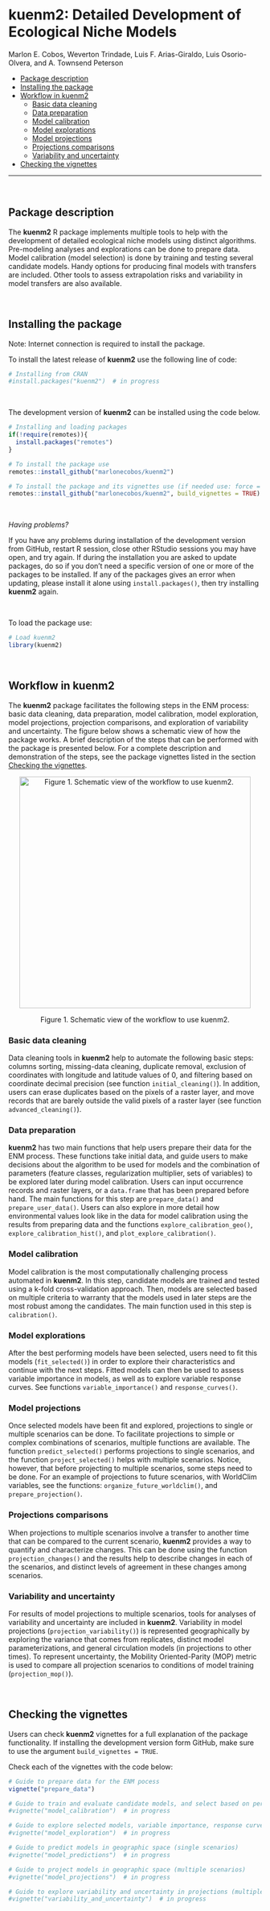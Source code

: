 kuenm2: Detailed Development of Ecological Niche Models
================
Marlon E. Cobos, Weverton Trindade, Luis F. Arias-Giraldo, Luis
Osorio-Olvera, and A. Townsend Peterson

- [Package description](#package-description)
- [Installing the package](#installing-the-package)
- [Workflow in kuenm2](#workflow-in-kuenm2)
  - [Basic data cleaning](#basic-data-cleaning)
  - [Data preparation](#data-preparation)
  - [Model calibration](#model-calibration)
  - [Model explorations](#model-explorations)
  - [Model projections](#model-projections)
  - [Projections comparisons](#projections-comparisons)
  - [Variability and uncertainty](#variability-and-uncertainty)
- [Checking the vignettes](#checking-the-vignettes)

<hr>

<br>

## Package description

The **kuenm2** R package implements multiple tools to help with the
development of detailed ecological niche models using distinct
algorithms. Pre-modeling analyses and explorations can be done to
prepare data. Model calibration (model selection) is done by training
and testing several candidate models. Handy options for producing final
models with transfers are included. Other tools to assess extrapolation
risks and variability in model transfers are also available.

<br>

## Installing the package

Note: Internet connection is required to install the package.

To install the latest release of **kuenm2** use the following line of
code:

``` r
# Installing from CRAN 
#install.packages("kuenm2")  # in progress
```

<br>

The development version of **kuenm2** can be installed using the code
below.

``` r
# Installing and loading packages
if(!require(remotes)){
  install.packages("remotes")
}

# To install the package use
remotes::install_github("marlonecobos/kuenm2")

# To install the package and its vignettes use (if needed use: force = TRUE)  
remotes::install_github("marlonecobos/kuenm2", build_vignettes = TRUE)  # in progress
```

<br>

*Having problems?*

If you have any problems during installation of the development version
from GitHub, restart R session, close other RStudio sessions you may
have open, and try again. If during the installation you are asked to
update packages, do so if you don’t need a specific version of one or
more of the packages to be installed. If any of the packages gives an
error when updating, please install it alone using `install.packages()`,
then try installing **kuenm2** again.

<br>

To load the package use:

``` r
# Load kuenm2
library(kuenm2)
```

<br>

## Workflow in kuenm2

The **kuenm2** package facilitates the following steps in the ENM
process: basic data cleaning, data preparation, model calibration, model
exploration, model projections, projection comparisons, and exploration
of variability and uncertainty. The figure below shows a schematic view
of how the package works. A brief description of the steps that can be
performed with the package is presented below. For a complete
description and demonstration of the steps, see the package vignettes
listed in the section [Checking the vignettes](#checking-the-vignettes).

<div class="figure" style="text-align: center">

<img src="man/figures/kuenm2_map.png" alt="Figure 1. Schematic view of the workflow to use kuenm2." width="460" />
<p class="caption">

Figure 1. Schematic view of the workflow to use kuenm2.
</p>

</div>

### Basic data cleaning

Data cleaning tools in **kuenm2** help to automate the following basic
steps: columns sorting, missing-data cleaning, duplicate removal,
exclusion of coordinates with longitude and latitude values of 0, and
filtering based on coordinate decimal precision (see function
`initial_cleaning()`). In addition, users can erase duplicates based on
the pixels of a raster layer, and move records that are barely outside
the valid pixels of a raster layer (see function `advanced_cleaning()`).

### Data preparation

**kuenm2** has two main functions that help users prepare their data for
the ENM process. These functions take initial data, and guide users to
make decisions about the algorithm to be used for models and the
combination of parameters (feature classes, regularization multiplier,
sets of variables) to be explored later during model calibration. Users
can input occurrence records and raster layers, or a `data.frame` that
has been prepared before hand. The main functions for this step are
`prepare_data()` and `prepare_user_data()`. Users can also explore in
more detail how environmental values look like in the data for model
calibration using the results from preparing data and the functions
`explore_calibration_geo()`, `explore_calibration_hist()`, and
`plot_explore_calibration()`.

### Model calibration

Model calibration is the most computationally challenging process
automated in **kuenm2**. In this step, candidate models are trained and
tested using a k-fold cross-validation approach. Then, models are
selected based on multiple criteria to warranty that the models used in
later steps are the most robust among the candidates. The main function
used in this step is `calibration()`.

### Model explorations

After the best performing models have been selected, users need to fit
this models (`fit_selected()`) in order to explore their characteristics
and continue with the next steps. Fitted models can then be used to
assess variable importance in models, as well as to explore variable
response curves. See functions `variable_importance()` and
`response_curves()`.

### Model projections

Once selected models have been fit and explored, projections to single
or multiple scenarios can be done. To facilitate projections to simple
or complex combinations of scenarios, multiple functions are available.
The function `predict_selected()` performs projections to single
scenarios, and the function `project_selected()` helps with multiple
scenarios. Notice, however, that before projecting to multiple
scenarios, some steps need to be done. For an example of projections to
future scenarios, with WorldClim variables, see the functions:
`organize_future_worldclim()`, and `prepare_projection()`.

### Projections comparisons

When projections to multiple scenarios involve a transfer to another
time that can be compared to the current scenario, **kuenm2** provides a
way to quantify and characterize changes. This can be done using the
function `projection_changes()` and the results help to describe changes
in each of the scenarios, and distinct levels of agreement in these
changes among scenarios.

### Variability and uncertainty

For results of model projections to multiple scenarios, tools for
analyses of variability and uncertainty are included in **kuenm2**.
Variability in model projections (`projection_variability()`) is
represented geographically by exploring the variance that comes from
replicates, distinct model parameterizations, and general circulation
models (in projections to other times). To represent uncertainty, the
Mobility Oriented-Parity (MOP) metric is used to compare all projection
scenarios to conditions of model training (`projection_mop()`).

<br>

## Checking the vignettes

Users can check **kuenm2** vignettes for a full explanation of the
package functionality. If installing the development version form
GitHub, make sure to use the argument `build_vignettes = TRUE`.

Check each of the vignettes with the code below:

``` r
# Guide to prepare data for the ENM pocess
vignette("prepare_data")

# Guide to train and evaluate candidate models, and select based on performance
#vignette("model_calibration")  # in progress

# Guide to explore selected models, variable importance, response curves
#vignette("model_exploration")  # in progress

# Guide to predict models in geographic space (single scenarios)
#vignette("model_predictions")  # in progress

# Guide to project models in geographic space (multiple scenarios)
#vignette("model_projections")  # in progress

# Guide to explore variability and uncertainty in projections (multiple scenarios)
#vignette("variability_and_uncertainty")  # in progress
```
